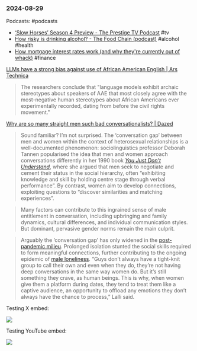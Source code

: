 ### 2024-08-29

Podcasts: #podcasts 
* [‘Slow Horses’ Season 4 Preview - The Prestige TV Podcast](https://lnns.co/rFevJzXHsNG) #tv
* [How risky is drinking alcohol? - The Food Chain (podcast)](https://lnns.co/rBqNb14jPnd) #alcohol #health
* [How mortgage interest rates work (and why they're currently out of whack)](https://lnns.co/iEM4tAByhbP) #finance

[LLMs have a strong bias against use of African American English | Ars Technica](https://arstechnica.com/ai/2024/08/llms-have-a-strong-bias-against-use-of-african-american-english/)

> The researchers conclude that "language models exhibit archaic stereotypes about speakers of AAE that most closely agree with the most-negative human stereotypes about African Americans ever experimentally recorded, dating from before the civil rights movement."

[Why are so many straight men such bad conversationalists? | Dazed](https://www.dazeddigital.com/life-culture/article/64456/1/why-are-straight-men-so-bad-at-conversation)

> Sound familiar? I’m not surprised. The ‘conversation gap’ between men and women within the context of heterosexual relationships is a well-documented phenomenon: sociolinguistics professor Deborah Tannen popularised the idea that men and women approach conversations differently in her 1990 book [_You Just Don’t Understand_](https://www.deborahtannen.com/you-just-dont-understand), where she argued that men seek to negotiate and cement their status in the social hierarchy, often “exhibiting knowledge and skill by holding centre stage through verbal performance”. By contrast, women aim to develop connections, exploiting questions to “discover similarities and matching experiences”.

> Many factors can contribute to this ingrained sense of male entitlement in conversation, including upbringing and family dynamics, cultural differences, and individual communication styles. But dominant, pervasive gender norms remain the main culprit.

> Arguably the ‘conversation gap’ has only widened in the [post-pandemic milieu](https://www.businessinsider.com/gen-zers-cant-flirt-could-make-dating-better-2024-7). Prolonged isolation stunted the social skills required to form meaningful connections, further contributing to the ongoing epidemic of [male loneliness](https://www.dazeddigital.com/life-culture/article/57460/1/straight-men-no-friends-toxic-masculinity-loneliness-u-ok). “Guys don’t always have a tight-knit group to call their own and even when they do, they’re not having deep conversations in the same way women do. But it’s still something they crave, as human beings. This is why, when women give them a platform during dates, they tend to treat them like a captive audience, an opportunity to offload any emotions they don’t always have the chance to process,” Lalli said.

Testing X embed:

![](https://x.com/debugjois/status/1829003587789197654)

Testing YouTube embed:

![](https://www.youtube.com/watch?v=gLD5rdoW278)